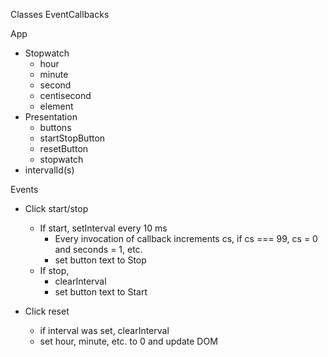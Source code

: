 Classes
  EventCallbacks

  App
  - Stopwatch 
    - hour
    - minute
    - second
    - centisecond
    - element
  - Presentation
    - buttons
    - startStopButton
    - resetButton
    - stopwatch
  - intervalId(s)

Events
  - Click start/stop
    - If start, setInterval every 10 ms
      - Every invocation of callback increments cs, if cs === 99, cs = 0 and seconds = 1, etc.
      - set button text to Stop
    - If stop, 
      - clearInterval
      - set button text to Start

  - Click reset
    - if interval was set, clearInterval
    - set hour, minute, etc. to 0 and update DOM
